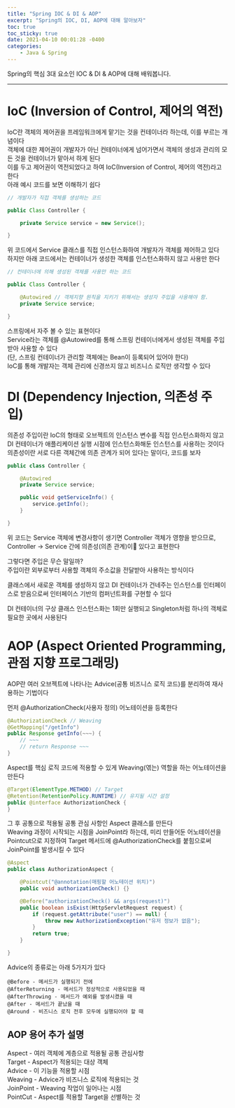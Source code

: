 ```yaml
---
title: "Spring IOC & DI & AOP"
excerpt: "Spring의 IOC, DI, AOP에 대해 알아보자"
toc: true
toc_sticky: true
date: 2021-04-10 00:01:28 -0400
categories: 
    - Java & Spring
---
```


Spring의 핵심 3대 요소인 IOC & DI & AOP에 대해 배워봅니다.
<hr/>

# IoC (Inversion of Control, 제어의 역전)
IoC란 객체의 제어권을 프레임워크에게 맡기는 것을 컨테이너라 하는데, 이를 부르는 개념이다<br>
객체에 대한 제어권이 개발자가 아닌 컨테이너에게 넘어가면서 객체의 생성과 관리의 모든 것을 컨테이너가 맡아서 하게 된다<br>
이를 두고 제어권이 역전되었다고 하여 IoC(Inversion of Control, 제어의 역전)라고 한다<br>
아래 예시 코드를 보면 이해하기 쉽다

```java
// 개발자가 직접 객체를 생성하는 코드 

public Class Controller {

    private Service service = new Service();

}
```
위 코드에서 Service 클래스를 직접 인스턴스화하여 개발자가 객체를 제어하고 있다<br>
하지만 아래 코드에서는 컨테이너가 생성한 객체를 인스턴스화하지 않고 사용만 한다

```java
// 컨테이너에 의해 생성된 객체를 사용만 하는 코드 

public Class Controller {

    @Autowired // 객체지향 원칙을 지키기 위해서는 생성자 주입을 사용해야 함.
    private Service service;

}
```

스프링에서 자주 볼 수 있는 표현이다<br>
Service라는 객체를 @Autowired를 통해 스프링 컨테이너에게서 생성된 객체를 주입받아 사용할 수 있다<br>
(단, 스프링 컨테이너가 관리할 객체에는 Bean이 등록되어 있어야 한다)<br>
IoC를 통해 개발자는 객체 관리에 신경쓰지 않고 비즈니스 로직만 생각할 수 있다<br>

# DI (Dependency Injection, 의존성 주입)
의존성 주입이란 IoC의 형태로 오브젝트의 인스턴스 변수를 직접 인스턴스화하지 않고 DI 컨테이너가 애플리케이션 실행 시점에 인스턴스화해둔 인스턴스를 사용하는 것이다<br>
의존성이란 서로 다른 객체간에 의존 관계가 되어 있다는 말이다, 코드를 보자 
```java
public class Controller {

    @Autowired
    private Service service;

    public void getServiceInfo() {
        service.getInfo();
    }

}
```
위 코드는 Service 객체에 변경사항이 생기면 Controller 객체가 영향을 받으므로, Controller -> Service 간에 의존성(의존 관계)이 있다고 표현한다<br>

그렇다면 주입은 무슨 말일까?<br>
주입이란 외부로부터 사용할 객체의 주소값을 전달받아 사용하는 방식이다<br>

클래스에서 새로운 객체를 생성하지 않고 DI 컨테이너가 건네주는 인스턴스를 인터페이스로 받음으로써 인터페이스 기반의 컴퍼넌트화를 구현할 수 있다<br>

DI 컨테이너의 구상 클래스 인스턴스화는 1회만 실행되고 Singleton처럼 하나의 객체로 필요한 곳에서 사용된다<br>

# AOP (Aspect Oriented Programming, 관점 지향 프로그래밍)

AOP란 여러 오브젝트에 나타나는 Advice(공통 비즈니스 로직 코드)를 분리하여 재사용하는 기법이다<br>

먼저 @AuthorizationCheck(사용자 정의) 어노테이션을 등록한다 <br>
```java
@AuthorizationCheck // Weaving
@GetMapping("/getInfo")
public Response getInfo(~~~) {
    // ~~~
    // return Response ~~~
}
```

Aspect를 핵심 로직 코드에 적용할 수 있게 Weaving(엮는) 역할을 하는 어노테이션을 만든다
```java
@Target(ElementType.METHOD) // Target
@Retention(RetentionPolicy.RUNTIME) // 유지될 시간 설정
public @interface AuthorizationCheck {
}
```

그 후 공통으로 적용될 공통 관심 사항인 Aspect 클래스를 만든다<br>
Weaving 과정이 시작되는 시점을 JoinPoint라 하는데, 미리 만들어둔 어노테이션을 Pointcut으로 지정하여 Target 메서드에 @AuthorizationCheck를 붙힘으로써 JoinPoint를 발생시킬 수 있다
```java
@Aspect
public class AuthorizationAspect {

    @Pointcut("@annotation(매핑할 어노테이션 위치)")
    public void authorizationCheck() {}

    @Before("authorizationCheck() && args(request)")
    public boolean isExist(HttpServletRequest request) {
        if (request.getAttribute("user") == null) {
            throw new AuthorizationException("유저 정보가 없음");
        }
        return true;
    }

}
```

Advice의 종류로는 아래 5가지가 있다<br>
```
@Before - 메서드가 실행되기 전에
@AfterReturning - 메서드가 정상적으로 사용되었을 때
@AfterThrowing - 메서드가 예외를 발생시켰을 때 
@After - 메서드가 끝났을 때
@Around - 비즈니스 로직 전후 모두에 실행되어야 할 때
```

## AOP 용어 추가 설명 
Aspect - 여러 객체에 계층으로 적용될 공통 관심사항 <br>
Target - Aspect가 적용되는 대상 객체<br>
Advice - 이 기능을 적용할 시점<br>
Weaving - Advice가 비즈니스 로직에 적용되는 것<br>
JoinPoint - Weaving 작업이 일어나는 시점 <br>
PointCut - Aspect를 적용할 Target을 선별하는 것<br>
